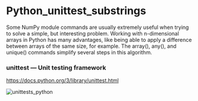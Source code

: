 # Python_unittest_substrings
Some NumPy module commands are usually extremely useful when trying to solve a simple, but interesting problem. Working with n-dimensional arrays in Python has many advantages, like being able to apply a difference between arrays of the same size, for example. The array(), any(), and unique() commands simplify several steps in this algorithm.


### unittest — Unit testing framework
https://docs.python.org/3/library/unittest.html



![unittests_python](https://user-images.githubusercontent.com/93230178/227651328-65b5c832-f5bc-47b9-9744-1a20e8c02c0c.png)

